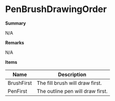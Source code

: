 # PenBrushDrawingOrder

**Summary**

N/A

**Remarks**

N/A

**Items**

|Name|Description|
|---|---|
|BrushFirst|The fill brush will draw first.|
|PenFirst|The outline pen will draw first.|

